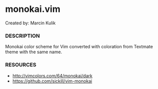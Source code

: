 # monokai.vim

Created by: Marcin Kulik

### DESCRIPTION
Monokai color scheme for Vim converted with coloration from Textmate theme with the same name.

### RESOURCES
  - http://vimcolors.com/64/monokai/dark
  - https://github.com/sickill/vim-monokai
